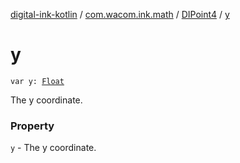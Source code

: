 [digital-ink-kotlin](../../index.md) / [com.wacom.ink.math](../index.md) / [DIPoint4](index.md) / [y](./y.md)

# y

`var y: `[`Float`](https://kotlinlang.org/api/latest/jvm/stdlib/kotlin/-float/index.html)

The y coordinate.

### Property

`y` - The y coordinate.